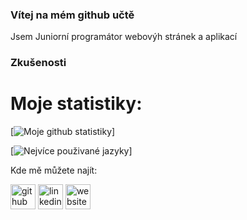 ### Vítej na mém github učtě

   Jsem Juniorní programátor webovýh stránek a aplikací


### Zkušenosti


# Moje statistiky:
[![Moje github statistiky](https://github-readme-stats.vercel.app/api?username=vilemhaupt&theme=onedark)]

[![Nejvíce použivané jazyky](https://github-readme-stats.vercel.app/api/top-langs/?username=vilemhaupt)]

Kde mě můžete najít:

[<img src='https://cdn.jsdelivr.net/npm/simple-icons@3.0.1/icons/github.svg' alt='github' height='40'>](https://github.com/vilemhaupt)  [<img src='https://cdn.jsdelivr.net/npm/simple-icons@3.0.1/icons/linkedin.svg' alt='linkedin' height='40'>](https://www.linkedin.com/in/vilém-haupt-6639851b2/)  [<img src='https://cdn.jsdelivr.net/npm/simple-icons@3.0.1/icons/icloud.svg' alt='website' height='40'>](vilemhaupt.eu)  
